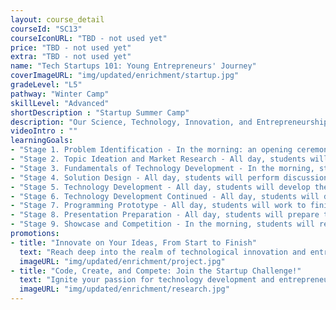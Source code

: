 ```yaml
---
layout: course_detail
courseId: "SC13"
courseIconURL: "TBD - not used yet"
price: "TBD - not used yet"
extra: "TBD - not used yet"
name: "Tech Startups 101: Young Entrepreneurs' Journey"
coverImageURL: "img/updated/enrichment/startup.jpg"
gradeLevel: "L5"
pathway: "Winter Camp"
skillLevel: "Advanced"
shortDescription : "Startup Summer Camp"
description: "Our Science, Technology, Innovation, and Entrepreneurship Summer Camp aims to guide students from start to finish. Students will learn the process by which many startup companies get their ideas, from identifying the problem's points, to the whole process of technology development, and lastly finalizing an entrepreneurial prototype. This camp course will allow students to create their projects and be fully prepared to participate in the competition!"
videoIntro : ""
learningGoals:
- "Stage 1. Problem Identification - In the morning: an opening ceremony, mentor introduction, team formation. In the afternoon, students will identify and discuss current trending issues in the social and technological fields and consider entrepreneurial opportunities."
- "Stage 2. Topic Ideation and Market Research - All day, students will perform project ideation with their team, conduct market research and analyze requirements, and then begin initial solution development"
- "Stage 3. Fundamentals of Technology Development - In the morning, students will begin basic programming and product design. In the afternoon, students will begin training and practicing the skills required for their project. In the evening, students will discuss their project plan."
- "Stage 4. Solution Design - All day, students will perform discussion, design, and finalization of their project plans, begin designing their prototype, and discuss their plans with a mentor."
- "Stage 5. Technology Development - All day, students will develop their project with the skills they learned and get feedback from their mentors as they go along."
- "Stage 6. Technology Development Continued - All day, students will develop their project with the skills they learned and get feedback from their mentors as they go along."
- "Stage 7. Programming Prototype - All day, students will work to finish their prototype and perform testing and optimization to deliver their product."
- "Stage 8. Presentation Preparation - All day, students will prepare their project presentation and competition materials, as well as rehearse their presentation."
- "Stage 9. Showcase and Competition - In the morning, students will rehearse and finalize their presentation. In the afternoon, students will present their projects and we will conduct an awards ceremony for outstanding projects."
promotions:
- title: "Innovate on Your Ideas, From Start to Finish"
  text: "Reach deep into the realm of technological innovation and entrepreneurship! From identifying social problems that you could solve using technology, to building prototypes, your entrepreneurial journey is about to begin!"
  imageURL: "img/updated/enrichment/project.jpg"
- title: "Code, Create, and Compete: Join the Startup Challenge!"
  text: "Ignite your passion for technology development and entrepreneurship by learning the fundamentals of programming, designing a product, and presenting your startup prototype in a short time frame."
  imageURL: "img/updated/enrichment/research.jpg"
---
```

